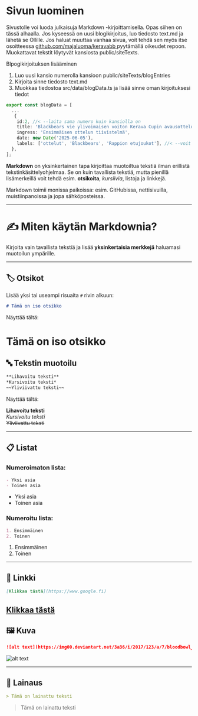 # Sivun luominen
Sivustolle voi luoda julkaisuja Markdown -kirjoittamisella. Opas siihen on tässä alhaalla. Jos kyseessä on uusi blogikirjoitus, luo tiedosto text.md ja lähetä se Ollille. Jos haluat muuttaa vanhaa sivua, voit tehdä sen myös itse osoitteessa [github.com/majaluoma/keravabb ](https://github.com/majaluoma/keravaBB) pyytämällä oikeudet repoon. Muokattavat tekstit löytyvät kansiosta public/siteTexts. 

Blpogikirjoituksen lisääminen
1. Luo uusi kansio numerolla kansioon public/siteTexts/blogEntries 
2. Kirjoita sinne tiedosto text.md
3. Muokkaa tiedostoa src/data/blogData.ts ja lisää sinne oman kirjoituksesi tiedot

```ts
export const blogData = [
  ...
   {
    id:2, //< --laita sama numero kuin kansiolla on
    title: 'Blackbears vie ylivoimaisen voiton Kerava Cupin avausottelusta',
    ingress: 'Ensimmäisen ottelun tiivistelmä',
    date: new Date('2025-06-05'),
    labels: ['ottelut', 'Blackbears', 'Rappion etujoukot'], //< --voit keksiä omat labelit
  },
];

```


**Markdown** on yksinkertainen tapa kirjoittaa muotoiltua tekstiä ilman erillistä tekstinkäsittelyohjelmaa. Se on kuin tavallista tekstiä, mutta pienillä lisämerkeillä voit tehdä esim. **otsikoita**, *kursiivia*, listoja ja linkkejä.

Markdown toimii monissa paikoissa: esim. GitHubissa, nettisivuilla, muistiinpanoissa ja jopa sähköposteissa.

---

# ✍️ Miten käytän Markdownia?

Kirjoita vain tavallista tekstiä ja lisää **yksinkertaisia merkkejä** haluamasi muotoilun ympärille.

---

## 🏷️ Otsikot

Lisää yksi tai useampi risuaita `#` rivin alkuun:
```md
# Tämä on iso otsikko
```
Näyttää tältä:

# Tämä on iso otsikko


## 🔤 Tekstin muotoilu


```md 
**Lihavoitu teksti**  
*Kursivoitu teksti*  
~~Yliviivattu teksti~~
```

Näyttää tältä:

**Lihavoitu teksti**  
*Kursivoitu teksti*  
~~Yliviivattu teksti~~

---

## 📋 Listat

### Numeroimaton lista:
```md 
- Yksi asia  
- Toinen asia
```
- Yksi asia  
- Toinen asia

### Numeroitu lista:
```md 
1. Ensimmäinen  
2. Toinen
```
1. Ensimmäinen  
2. Toinen
---

## 🔗 Linkki
```md 
[Klikkaa tästä](https://www.google.fi)
```
[Klikkaa tästä](https://www.google.fi)
---

## 🖼️ Kuva
```md 
![alt text](https://img00.deviantart.net/3a36/i/2017/123/a/7/bloodbowl_fanart__2017__by_taonavi-db7yot8.png)
```
![alt text](https://img00.deviantart.net/3a36/i/2017/123/a/7/bloodbowl_fanart__2017__by_taonavi-db7yot8.png)

---

## 💬 Lainaus
```md 
> Tämä on lainattu teksti
```
> Tämä on lainattu teksti